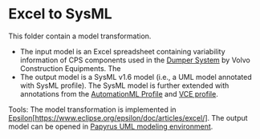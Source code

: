 # Excel to SysML

This folder contain a model transformation.
- The input model is an Excel spreadsheet containing variability information of CPS components used in the [Dumper System](https://www.volvoce.com/europe/en/products/articulated-haulers/a60h/) by Volvo Construction Equipments.
The
- The output model is a SysML v1.6 model (i.e., a UML model annotated with SysML profile). The SysML model is further extended with annotations from the [AutomationML Profile](https://github.com/AIDOaRt-VCE-Team/ecmfa-2023/tree/main/AutomationML) and [VCE profile](https://github.com/AIDOaRt-VCE-Team/ecmfa-2023/tree/main/VCE_Profile).

Tools: The model transformation is implemented in [Epsilon](https://www.eclipse.org/epsilon/doc/articles/excel/)[https://www.eclipse.org/epsilon/doc/articles/excel/].
The output model can be opened in [Papyrus UML modeling environment](https://www.eclipse.org/papyrus/).
